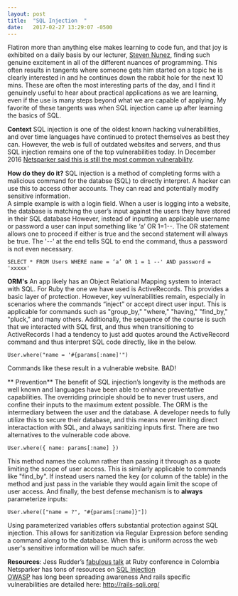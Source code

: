 ```yaml
---
layout: post
title:  "SQL Injection  "
date:   2017-02-27 13:29:07 -0500
---
```


Flatiron more than anything else makes learning to code fun, and that joy is exhibited on a daily basis by our lecturer, [Steven Nunez](http://hostiledeveloper.com/), finding such genuine excitement in all of the different nuances of programming. This often results in tangents where someone gets him started on a topic he is clearly interested in and he continues down the rabbit hole for the next 10 mins. These are often the most interesting parts of the day, and I find it genuinely useful to hear about practical applications as we are learning, even if the use is many steps beyond what we are capable of applying. My favorite of these tangents was when SQL injection came up after learning the basics of SQL.

**Context** 
SQL injection is one of the oldest known hacking vulnerabilities, and over time languages have continued to protect themselves as best they can. However, the web is full of outdated websites and servers, and thus SQL injection remains one of the top vulnerabilities today. In December 2016 [Netsparker said this is still the most common vulnerability](http://www.netsparker.com/blog/web-security/sql-injection-vulnerability-history/). 

**How do they do it?**
SQL injection is a method of completing forms with a malicious command for the databse (SQL) to directly interpret. A hacker can use this to access other accounts. They can read and potentially modify sensitive information.  
A simple example is with a login field. When a user is logging into a website, the database is matching the user’s input against the users they have stored in their SQL database However, instead of inputting an applicable username or password a user can input something like ‘a’ OR 1=1--.
The OR statement allows one to proceed if either is true and the second statement will always be true. The '--' at the end tells SQL to end the command, thus a password is not even necessary. 
```
SELECT * FROM Users WHERE name = ‘a’ OR 1 = 1 --' AND password = 'xxxxx'
```

**ORM's** 
An app likely has an Object Relational Mapping system to interact with SQL. For Ruby the one we have used is ActiveRecords. This provides a basic layer of protection. However, key vulnerabilities remain, especially in scenarios where the commands “inject” or accept direct user input. This is applicable for commands such as "group_by," "where," "having," "find_by," "pluck," and many others. 
Additionally, the sequence of the course is such that we interacted with SQL first, and thus when transitioning to ActiveRecords I had a tendency to just add quotes around the ActiveRecord command and thus interpret SQL code directly, like in the below. 
```
User.where("name = '#{params[:name]'")
```

Commands like these result in a vulnerable website. BAD!

** Prevention** 
The benefit of SQL injection’s longevity is the methods are well known and languages have been able to enhance preventative capabilities. The overriding principle should be to never trust users, and confine their inputs to the maximum extent possible. The ORM is the intermediary between the user and the database. A developer needs to fully utilize this to secure their database, and this means never limiting direct interactaction with SQL, and always sanitizing inputs first.  There are two alternatives to the vulnerable code above. 
```
User.where({ name: params[:name] })
```

This method names the column rather than passing it through as a quote limiting the scope of user access. This is similarly applicable to commands like "find_by". If instead users named the key (or column of the table) in the method and just pass in the variable they would again limit the scope of user access. And finally, the best defense mechanism is to **always** parameterize inputs:

```
User.where(["name = ?", "#{params[:name]}"])
```

Using parameterized variables offers substantial protection against SQL injection. This allows for sanitization via Regular Expression before sending a command along to the database. When this is uniform across the web user's sensitive information will be much safer. 


**Resources**: 
Jess Rudder’s [fabulous talk](https://www.youtube.com/watch?v=gV7laXXBpBY) at Ruby conference in Colombia 
Netsparker has tons of resources on [SQL Injection](https://www.netsparker.com/web-vulnerability-scanner/vulnerability-security-checks-index/sql-injection/)  
[OWASP](https://www.owasp.org/index.php/SQL_Injection) has long been spreading awareness
And rails specific vulnerabilities are detailed here:  http://rails-sqli.org/

